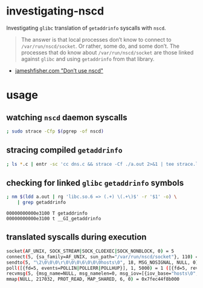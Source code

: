 # investigating-nscd

Investigating `glibc` translation of `getaddrinfo` syscalls with `nscd`.

> The answer is that local processes don’t know to connect to `/var/run/nscd/socket`. Or rather, some do, and some don’t. The processes that do know about `/var/run/nscd/socket` are those linked against `glibc` and using `getaddrinfo` from that library.

- [jameshfisher.com "Don’t use nscd"](https://jameshfisher.com/2018/02/05/dont-use-nscd/)

# usage

## watching `nscd` daemon syscalls
``` sh
; sudo strace -Cfp $(pgrep -of nscd)

```

## stracing compiled `getaddrinfo`
```sh
; ls *.c | entr -sc 'cc dns.c && strace -Cf ./a.out 2>&1 | tee strace.log && echo'
```

## checking for linked `glibc` `getaddrinfo` symbols
``` sh
; nm $(ldd a.out | rg 'libc.so.6 => (.+) \(.+\)$' -r '$1' -o) \
    | grep getaddrinfo
```
```
00000000000e3100 T getaddrinfo
00000000000e3100 t __GI_getaddrinfo
```

## translated syscalls during execution

``` sh
socket(AF_UNIX, SOCK_STREAM|SOCK_CLOEXEC|SOCK_NONBLOCK, 0) = 5
connect(5, {sa_family=AF_UNIX, sun_path="/var/run/nscd/socket"}, 110) = 0
sendto(5, "\2\0\0\0\r\0\0\0\6\0\0\0hosts\0", 18, MSG_NOSIGNAL, NULL, 0) = 18
poll([{fd=5, events=POLLIN|POLLERR|POLLHUP}], 1, 5000) = 1 ([{fd=5, revents=POLLIN}])
recvmsg(5, {msg_name=NULL, msg_namelen=0, msg_iov=[{iov_base="hosts\0", iov_len=6}, {iov_base="\310O\3\0\0\0\0\0", iov_len=8}], msg_iovlen=2, msg_control=[{cmsg_len=20, cmsg_level=SOL_SOCKET, cmsg_type=SCM_RIGHTS, cmsg_data=[6]}], msg_controllen=20, msg_flags=MSG_CMSG_CLOEXEC}, MSG_CMSG_CLOEXEC) = 14
mmap(NULL, 217032, PROT_READ, MAP_SHARED, 6, 0) = 0x7fec44f8b000
```
